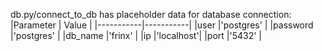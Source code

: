 db.py/connect_to_db has placeholder data for database connection:
|Parameter  | Value     |
|-----------|-----------|
|user       |'postgres' |
|password   |'postgres' |
|db_name    |'frinx'    |
|ip         |'localhost'|
|port       |'5432'     |